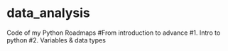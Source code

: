 # data_analysis
Code of my Python Roadmaps
#From  introduction to advance
#1. Intro to python
#2. Variables & data types
